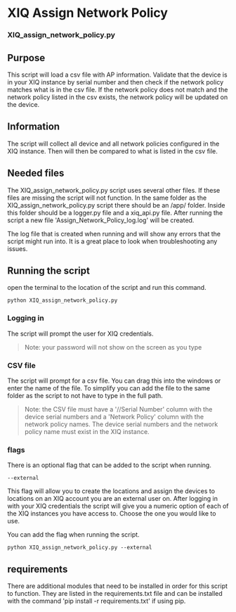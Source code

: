 # XIQ Assign Network Policy
### XIQ_assign_network_policy.py
## Purpose
This script will load a csv file with AP information. Validate that the device is in your XIQ instance by serial number and then check if the network policy matches what is in the csv file. If the network policy does not match and the network policy listed in the csv exists, the network policy will be updated on the device. 

## Information
The script will collect all device and all network policies configured in the XIQ instance. Then will then be compared to what is listed in the csv file. 

## Needed files
The XIQ_assign_network_policy.py script uses several other files. If these files are missing the script will not function.
In the same folder as the XIQ_assign_network_policy.py script there should be an /app/ folder. Inside this folder should be a logger.py file and a xiq_api.py file. After running the script a new file 'Assign_Network_Policy_log.log' will be created.

The log file that is created when running and will show any errors that the script might run into. It is a great place to look when troubleshooting any issues.

## Running the script
open the terminal to the location of the script and run this command.

```
python XIQ_assign_network_policy.py
```
### Logging in
The script will prompt the user for XIQ credentials.
>Note: your password will not show on the screen as you type

### CSV file 
The script will prompt for a csv file. You can drag this into the windows or enter the name of the file. To simplify you can add the file to the same folder as the script to not have to type in the full path. 
>Note: the CSV file must have a '//Serial Number' column with the device serial numbers and a 'Network Policy' column with the network policy names. The device serial numbers and the network policy name must exist in the XIQ instance. 

### flags
There is an optional flag that can be added to the script when running.
```
--external
```
This flag will allow you to create the locations and assign the devices to locations on an XIQ account you are an external user on. After logging in with your XIQ credentials the script will give you a numeric option of each of the XIQ instances you have access to. Choose the one you would like to use.

You can add the flag when running the script.
```
python XIQ_assign_network_policy.py --external
```
## requirements
There are additional modules that need to be installed in order for this script to function. They are listed in the requirements.txt file and can be installed with the command 'pip install -r requirements.txt' if using pip.